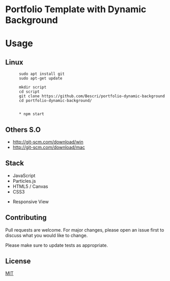 # Portfolio Template with Dynamic Background

# Usage

## Linux

          sudo apt install git
          sudo apt-get update
          
          mkdir script
          cd script
          git clone https://github.com/Bescri/portfolio-dynamic-background
          cd portfolio-dynamic-background/
          
          
          * npm start 
         

## Others S.O

* http://git-scm.com/download/win
* http://git-scm.com/download/mac


## Stack 

* JavaScript
* Particles.js
* HTML5 / Canvas
* CSS3 

+ Responsive View
                    
## Contributing
Pull requests are welcome. For major changes, please open an issue first to discuss what you would like to change.

Please make sure to update tests as appropriate.

## License
[MIT](https://choosealicense.com/licenses/mit/)
